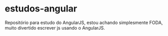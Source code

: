 estudos-angular
===============

Repositório para estudo do AngularJS, estou achando simplesmente FODA, muito divertido escrever js usando o AngularJS.
